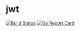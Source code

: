 # jwt

[![Build Status](https://travis-ci.com/emirmuminoglu/jwt.svg?branch=master)](https://travis-ci.com/emirmuminoglu/jwt)
[![Go Report Card](https://goreportcard.com/badge/github.com/emirmuminoglu/jwt)](https://goreportcard.com/report/github.com/emirmuminoglu/jwt)
